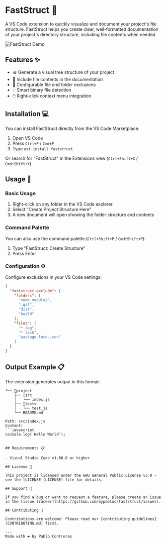 # FastStruct 📁

A VS Code extension to quickly visualize and document your project's file structure. FastStruct helps you create clear, well-formatted documentation of your project's directory structure, including file contents when needed.

![FastStruct Demo](./assets/demo.gif)

## Features ✨

- 📊 Generate a visual tree structure of your project
- 📝 Include file contents in the documentation
- 🎯 Configurable file and folder exclusions
- 💡 Smart binary file detection
- 🖱️ Right-click context menu integration

## Installation 💻

You can install FastStruct directly from the VS Code Marketplace:

1. Open VS Code
2. Press `Ctrl+P` / `Cmd+P`
3. Type `ext install faststruct`

Or search for "FastStruct" in the Extensions view (`Ctrl+Shift+X` / `Cmd+Shift+X`).

## Usage 🚀

### Basic Usage

1. Right-click on any folder in the VS Code explorer
2. Select "Create Project Structure Here"
3. A new document will open showing the folder structure and contents

### Command Palette

You can also use the command palette (`Ctrl+Shift+P` / `Cmd+Shift+P`):

1. Type "FastStruct: Create Structure"
2. Press Enter

### Configuration ⚙️

Configure exclusions in your VS Code settings:

```json
{
  "faststruct.exclude": {
    "folders": [
      "node_modules",
      ".git",
      "dist",
      "build"
    ],
    "files": [
      "*.log",
      "*.lock",
      "package-lock.json"
    ]
  }
}
```

## Output Example 📋

The extension generates output in this format:

```
└── 📁project
    ├── 📁src
    │   └── index.js
    ├── 📁tests
    │   └── test.js
    └── README.md

Path: src/index.js
Content:
```javascript
console.log('Hello World');
```
```

## Requirements 📋

- Visual Studio Code v1.60.0 or higher

## License 📜

This project is licensed under the GNU General Public License v3.0 - see the [LICENSE](LICENSE) file for details.

## Support 🤝

If you find a bug or want to request a feature, please create an issue in the [issue tracker](https://github.com/bypabloc/faststruct/issues).

## Contributing 🌟

Contributions are welcome! Please read our [contributing guidelines](CONTRIBUTING.md) first.

---
Made with ❤️ by Pablo Contreras
